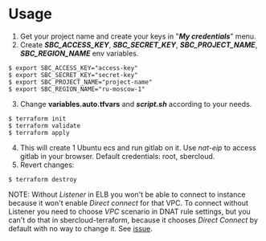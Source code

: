 # Usage
1. Get your project name and create your keys in "**_My credentials_**" menu.
2. Create **_SBC_ACCESS_KEY_**, **_SBC_SECRET_KEY_**, **_SBC_PROJECT_NAME_**, **_SBC_REGION_NAME_** env variables.
```shell
$ export SBC_ACCESS_KEY="access-key"
$ export SBC_SECRET_KEY="secret-key"
$ export SBC_PROJECT_NAME="project-name"
$ export SBC_REGION_NAME="ru-moscow-1"
```
3. Change **variables.auto.tfvars** and **_script.sh_** according to your needs.
```shell
$ terraform init
$ terraform validate
$ terraform apply
```
4. This will create 1 Ubuntu ecs and run gitlab on it. Use _nat-eip_ to access gitlab in your browser. Default credentials: root, sbercloud.
5. Revert changes:
```shell
$ terraform destroy
```
NOTE: Without _Listener_ in ELB you won't be able to connect to instance because it won't enable _Direct connect_ for that VPC. To connect without Listener you need to choose _VPC_ scenario in DNAT rule settings, but you can't do that in sbercloud-terraform, because it chooses _Direct Connect_ by default with no way to change it. See [issue](https://github.com/sbercloud-terraform/terraform-provider-sbercloud/issues/74).